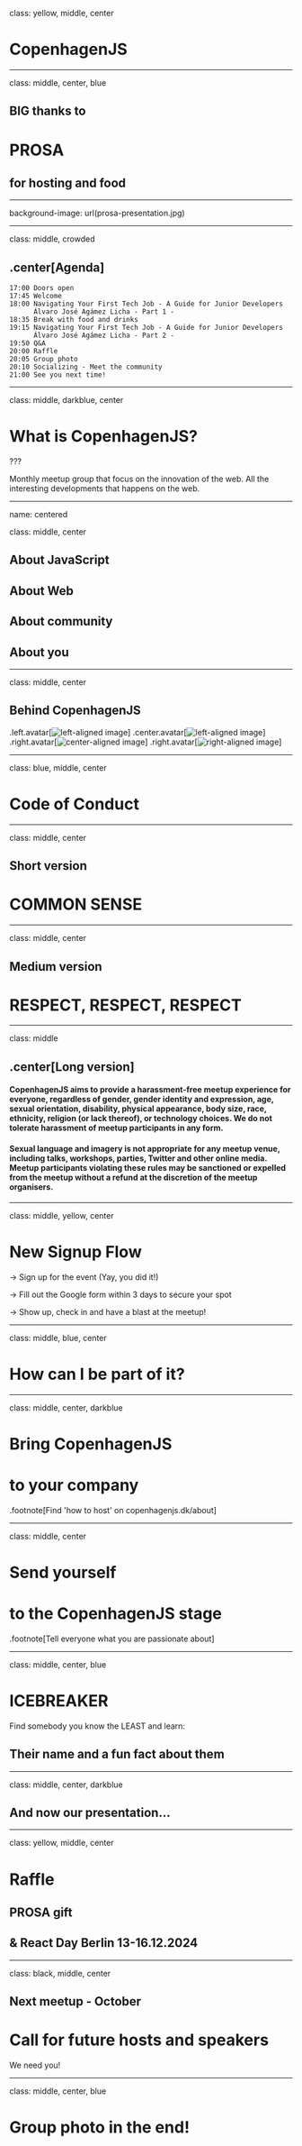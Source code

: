 class: yellow, middle, center

# CopenhagenJS

---

class: middle, center, blue

## BIG thanks to

# PROSA

## for hosting and food

---

background-image: url(prosa-presentation.jpg)

---

class: middle, crowded

## .center[Agenda]

```
17:00 Doors open
17:45 Welcome
18:00 Navigating Your First Tech Job - A Guide for Junior Developers
      Álvaro José Agámez Licha - Part 1 -
18:35 Break with food and drinks
19:15 Navigating Your First Tech Job - A Guide for Junior Developers
      Álvaro José Agámez Licha - Part 2 - 
19:50 Q&A
20:00 Raffle
20:05 Group photo
20:10 Socializing - Meet the community
21:00 See you next time!
```

---

class: middle, darkblue, center

# What is CopenhagenJS?

???

Monthly meetup group that focus on the innovation of the web. All the interesting
developments that happens on the web.

---

name: centered

class: middle, center

## About JavaScript

## About Web

## About community

## About you

---

class: middle, center

## Behind CopenhagenJS

.left.avatar[![left-aligned image](zoey.png)]
.center.avatar[![left-aligned image](jonathan.png)]
.right.avatar[![center-aligned image](svetlana.jpg)]
.right.avatar[![right-aligned image](you.png)]

---

class: blue, middle, center

# Code of Conduct

---

class: middle, center

## Short version

# COMMON SENSE

---

class: middle, center

## Medium version

# RESPECT, RESPECT, RESPECT

---

class: middle

## .center[Long version]

#### CopenhagenJS aims to provide a harassment-free meetup experience for everyone, regardless of gender, gender identity and expression, age, sexual orientation, disability, physical appearance, body size, race, ethnicity, religion (or lack thereof), or technology choices. We do not tolerate harassment of meetup participants in any form.

#### Sexual language and imagery is not appropriate for any meetup venue, including talks, workshops, parties, Twitter and other online media. Meetup participants violating these rules may be sanctioned or expelled from the meetup without a refund at the discretion of the meetup organisers.

---

class: middle, yellow, center

# New Signup Flow

-> Sign up for the event (Yay, you did it!)

-> Fill out the Google form within 3 days to secure your spot

-> Show up, check in and have a blast at the meetup!

---

class: middle, blue, center

# How can I be part of it?

---

class: middle, center, darkblue

# Bring CopenhagenJS

# to your company

.footnote[Find 'how to host' on copenhagenjs.dk/about]

---

class: middle, center

# Send yourself

# to the CopenhagenJS stage

.footnote[Tell everyone what you are passionate about]

---

class: middle, center, blue

# ICEBREAKER

Find somebody you know the LEAST and learn:

## Their name and a fun fact about them

---

class: middle, center, darkblue

## And now our presentation...

---

class: yellow, middle, center

# Raffle

## PROSA gift
## & React Day Berlin 13-16.12.2024

---

class: black, middle, center

## Next meetup - October

# Call for future hosts and speakers

We need you!

---

class: middle, center, blue

# Group photo in the end!

